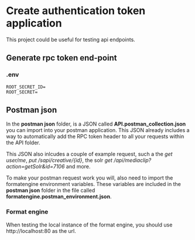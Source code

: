 # Create authentication token application
This project could be useful for testing api endpoints.

## Generate rpc token end-point
### .env
```
ROOT_SECRET_ID=
ROOT_SECRET=
```

## Postman json
In the **postman json** folder, is a JSON called **API.postman_collection.json** you can import into your postman application. This JSON already includes a way to automatically add the RPC token header to all your requests within the API folder.

This JSON also inlcudes a couple of example request, such a the *get user/me*, *put /sapi/creative/{id}*, the solr *get /api/mediaclip?action=getSolr&id=7106* and more.

To make your postman request work you will, also need to import the formatengine environment variables. These variables are included in the **postman json** folder in the file called **formatengine.postman_environment.json**.

### Format engine
When testing the local instance of the format engine, you should use 
http://localhost:80 as the url.
